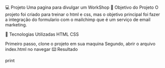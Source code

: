 💻 Projeto
Uma pagina para divulgar um WorkShop
🎯 Objetivo do Projeto
O projeto foi criado para treinar o html e css, mas o objetivo principal foi fazer a integração do formulario com o mailchimp que é um serviço de email marketing.

🚀 Tecnologias Utilizadas
HTML
CSS

Primeiro passo, clone o projeto em sua maquina
Segundo, abrir o arquivo index.html no navegar
⌨️ Resultado


print
